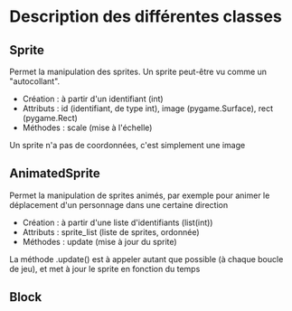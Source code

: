 # Description des différentes classes

Sprite
-
Permet la manipulation des sprites. Un sprite peut-être vu comme un "autocollant".

- Création : à partir d'un identifiant (int)
- Attributs : id (identifiant, de type int), image (pygame.Surface), rect (pygame.Rect)
- Méthodes : scale (mise à l'échelle)

Un sprite n'a pas de coordonnées, c'est simplement une image

AnimatedSprite
-
Permet la manipulation de sprites animés, par exemple pour animer le déplacement d'un personnage dans une certaine direction

- Création : à partir d'une liste d'identifiants (list(int))
- Attributs : sprite_list (liste de sprites, ordonnée)
- Méthodes : update (mise à jour du sprite)

La méthode .update() est à appeler autant que possible (à chaque boucle de jeu), et met à jour le sprite en fonction du temps

Block
-
